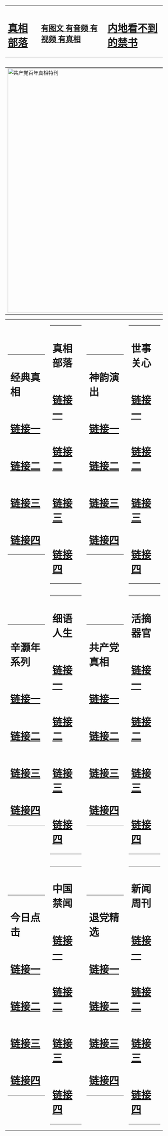 <table><tr><td><H1><a href="http://t.cn/RXHgixV">真相部落</a></H1></td><td><H2><a href="http://t.cn/RXHg6Gw">有图文 有音频 有视频 有真相</a></H2><td><H1><a href="http://t.cn/RXHgXhX"> 内地看不到的禁书</a></H1></td></table><table><table><tr><td><a href="http://t.cn/RXHgXn3"><img src="http://2022.18.redexplode.net/zx/bngcd/gcdbnzx.jpg" width="780"  border="0" alt="共产党百年真相特刊"></a></td></tr></table><table><tr><td><table><tr><td ><h1>经典真相</h1></td></tr><tr><td><h1>  <a href="http://t.cn/RXHgifl" target=_blank>链接一</a>  </h1></td></tr><tr><td><h1>  <a href="http://t.cn/RXHgi6Z" target=_blank>链接二</a>  </h1></td></tr><tr><td><h1>  <a href="http://po.st/qLbR6n" target=_blank>链接三</a>  </h1></td></tr><tr><td><h1>  <a href="http://t.cn/RXHgijM" target=_blank>链接四</a>  </h1></td></tr></table></td><td><table><tr><td ><h1>真相部落</h1></td></tr><tr><td><h1>  <a href="http://t.cn/RXHgimz" target=_blank>链接一</a>  </h1></td></tr><tr><td><h1>  <a href="http://t.cn/RXHgi3Q" target=_blank>链接二</a>  </h1></td></tr><tr><td><h1>  <a href="http://po.st/QsOJ0a" target=_blank>链接三</a>  </h1></td></tr><tr><td><h1>  <a href="http://t.cn/RXHg6h3" target=_blank>链接四</a>  </h1></td></tr></table></td><td><table><tr><td ><h1>神韵演出</h1></td></tr><tr><td><h1>  <a href="http://t.cn/RXHg6UO" target=_blank>链接一</a>  </h1></td></tr><tr><td><h1>  <a href="http://t.cn/RXHg6tZ" target=_blank>链接二</a>  </h1></td></tr><tr><td><h1>  <a href="http://po.st/vAqT6G" target=_blank>链接三</a>  </h1></td></tr><tr><td><h1>  <a href="http://t.cn/RXHg6an" target=_blank>链接四</a>  </h1></td></tr></table></td><td><table><tr><td ><h1>世事关心</h1></td></tr><tr><td><h1>  <a href="http://t.cn/RXHg600" target=_blank>链接一</a>  </h1></td></tr><tr><td><h1>  <a href="http://t.cn/RXHg6lw" target=_blank>链接二</a>  </h1></td></tr><tr><td><h1>  <a href="http://po.st/eA0FtZ" target=_blank>链接三</a>  </h1></td></tr><tr><td><h1>  <a href="http://t.cn/RXHg63r" target=_blank>链接四</a>  </h1></td></tr></table></td></tr><tr><td><table><tr><td ><h1>辛灏年系列</h1></td></tr><tr><td><h1>  <a href="http://t.cn/RXHg6Fg" target=_blank>链接一</a>  </h1></td></tr><tr><td><h1>  <a href="http://t.cn/RXHgX2U" target=_blank>链接二</a>  </h1></td></tr><tr><td><h1>  <a href="http://t.cn/RXHg6Fg" target=_blank>链接三</a>  </h1></td></tr><tr><td><h1>  <a href="http://po.st/ac0Fcw" target=_blank>链接四</a>  </h1></td></tr></table></td><td><table><tr><td ><h1>细语人生</h1></td></tr><tr><td><h1>  <a href="http://t.cn/RXHgXXh" target=_blank>链接一</a>  </h1></td></tr><tr><td><h1>  <a href="http://t.cn/RXHgXSC" target=_blank>链接二</a>  </h1></td></tr><tr><td><h1>  <a href="http://t.cn/RXHgXKd" target=_blank>链接三</a>  </h1></td></tr><tr><td><h1>  <a href="http://po.st/Ing01s" target=_blank>链接四</a>  </h1></td></tr></table></td><td><table><tr><td ><h1>共产党真相</h1></td></tr><tr><td><h1>  <a href="http://t.cn/RXHgXn3" target=_blank>链接一</a>  </h1></td></tr><tr><td><h1>  <a href="http://t.cn/RXHgXBw" target=_blank>链接二</a>  </h1></td></tr><tr><td><h1>  <a href="http://t.cn/RXHgXd8" target=_blank>链接三</a>  </h1></td></tr><tr><td><h1>  <a href="http://po.st/jivJp1" target=_blank>链接四</a>  </h1></td></tr></table></td><td><table><tr><td ><h1>活摘器官</h1></td></tr><tr><td><h1>  <a href="http://t.cn/RXHgaUb" target=_blank>链接一</a>  </h1></td></tr><tr><td><h1>  <a href="http://t.cn/RXHgaUb" target=_blank>链接二</a>  </h1></td></tr><tr><td><h1>  <a href="http://t.cn/RXHgabk" target=_blank>链接三</a>  </h1></td></tr><tr><td><h1>  <a href="http://po.st/ugMJ1Y" target=_blank>链接四</a>  </h1></td></tr></table></td></tr><tr><td><table><tr><td ><h1>今日点击</h1></td></tr><tr><td><h1>  <a href="http://t.cn/RXHgaS4" target=_blank>链接一</a>  </h1></td></tr><tr><td><h1>  <a href="http://t.cn/RXHgaKk" target=_blank>链接二</a>  </h1></td></tr><tr><td><h1>  <a href="http://t.cn/RXHga0t" target=_blank>链接三</a>  </h1></td></tr><tr><td><h1>  <a href="http://po.st/W8f7b9" target=_blank>链接四</a>  </h1></td></tr></table></td><td><table><tr><td ><h1>中国禁闻</h1></td></tr><tr><td><h1>  <a href="http://t.cn/RXHgae5" target=_blank>链接一</a>  </h1></td></tr><tr><td><h1>  <a href="http://t.cn/RXHgak1" target=_blank>链接二</a>  </h1></td></tr><tr><td><h1>  <a href="http://t.cn/RXHgSvV" target=_blank>链接三</a>  </h1></td></tr><tr><td><h1>  <a href="http://po.st/J4Qc9p" target=_blank>链接四</a>  </h1></td></tr></table></td><td><table><tr><td ><h1>退党精选</h1></td></tr><tr><td><h1>  <a href="http://t.cn/RXHgScT" target=_blank>链接一</a>  </h1></td></tr><tr><td><h1>  <a href="http://t.cn/RXHgSI7" target=_blank>链接二</a>  </h1></td></tr><tr><td><h1>  <a href="http://t.cn/RXHgSxX" target=_blank>链接三</a>  </h1></td></tr><tr><td><h1>  <a href="http://po.st/SH2HWi" target=_blank>链接四</a>  </h1></td></tr></table></td><td><table><tr><td ><h1>新闻周刊</h1></td></tr><tr><td><h1>  <a href="http://t.cn/RXHgST7" target=_blank>链接一</a>  </h1></td></tr><tr><td><h1>  <a href="http://t.cn/RXHgSQi" target=_blank>链接二</a>  </h1></td></tr><tr><td><h1>  <a href="http://t.cn/RXHgST7" target=_blank>链接三</a>  </h1></td></tr><tr><td><h1>  <a href="http://po.st/4QM18R" target=_blank>链接四</a>  </h1></td></tr></table></td></tr></table>
